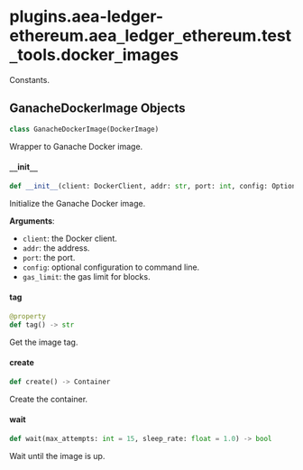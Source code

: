 <a id="plugins.aea-ledger-ethereum.aea_ledger_ethereum.test_tools.docker_images"></a>

# plugins.aea-ledger-ethereum.aea`_`ledger`_`ethereum.test`_`tools.docker`_`images

Constants.

<a id="plugins.aea-ledger-ethereum.aea_ledger_ethereum.test_tools.docker_images.GanacheDockerImage"></a>

## GanacheDockerImage Objects

```python
class GanacheDockerImage(DockerImage)
```

Wrapper to Ganache Docker image.

<a id="plugins.aea-ledger-ethereum.aea_ledger_ethereum.test_tools.docker_images.GanacheDockerImage.__init__"></a>

#### `__`init`__`

```python
def __init__(client: DockerClient, addr: str, port: int, config: Optional[Dict] = None, gas_limit: str = "0x9184e72a000")
```

Initialize the Ganache Docker image.

**Arguments**:

- `client`: the Docker client.
- `addr`: the address.
- `port`: the port.
- `config`: optional configuration to command line.
- `gas_limit`: the gas limit for blocks.

<a id="plugins.aea-ledger-ethereum.aea_ledger_ethereum.test_tools.docker_images.GanacheDockerImage.tag"></a>

#### tag

```python
@property
def tag() -> str
```

Get the image tag.

<a id="plugins.aea-ledger-ethereum.aea_ledger_ethereum.test_tools.docker_images.GanacheDockerImage.create"></a>

#### create

```python
def create() -> Container
```

Create the container.

<a id="plugins.aea-ledger-ethereum.aea_ledger_ethereum.test_tools.docker_images.GanacheDockerImage.wait"></a>

#### wait

```python
def wait(max_attempts: int = 15, sleep_rate: float = 1.0) -> bool
```

Wait until the image is up.

